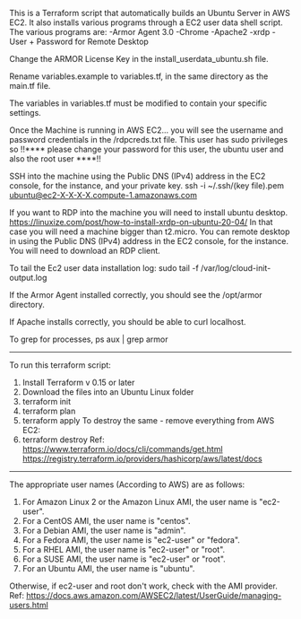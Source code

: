 This is a Terraform script that automatically builds an Ubuntu Server in AWS EC2. It also installs various programs through a EC2 user data shell script. The various programs are: -Armor Agent 3.0 -Chrome -Apache2 -xrdp -User + Password for Remote Desktop

Change the ARMOR License Key in the install_userdata_ubuntu.sh file.

Rename variables.example to variables.tf, in the same directory as the main.tf file.

The variables in variables.tf must be modified to contain your specific settings.

Once the Machine is running in AWS EC2... you will see the username and password credentials in the /rdpcreds.txt file. 
This user has sudo privileges so !!**** please change your password for this user, the ubuntu user and also the root user ****!!

SSH into the machine using the Public DNS (IPv4) address in the EC2 console, for the instance, and your private key. 
ssh -i ~/.ssh/(key file).pem ubuntu@ec2-X-X-X-X.compute-1.amazonaws.com

If you want to RDP into the machine you will need to install ubuntu desktop. 
https://linuxize.com/post/how-to-install-xrdp-on-ubuntu-20-04/
In that case you will need a machine bigger than t2.micro. You can remote desktop in using the Public DNS (IPv4) address in the EC2 console, for the instance. You will need to download an RDP client.

To tail the Ec2 user data installation log: 
sudo tail -f /var/log/cloud-init-output.log

If the Armor Agent installed correctly, you should see the /opt/armor directory. 

If Apache installs correctly, you should be able to curl localhost.

To grep for processes, ps aux | grep armor

-----
To run this terraform script:
1) Install Terraform v 0.15 or later
2) Download the files into an Ubuntu Linux folder
3) terraform init
4) terraform plan
5) terraform apply
To destroy the same - remove everything from AWS EC2:
6) terraform destroy
Ref:
https://www.terraform.io/docs/cli/commands/get.html
https://registry.terraform.io/providers/hashicorp/aws/latest/docs

-----
The appropriate user names (According to AWS) are as follows:
1) For Amazon Linux 2 or the Amazon Linux AMI, the user name is "ec2-user".
2) For a CentOS AMI, the user name is "centos".
3) For a Debian AMI, the user name is "admin".
4) For a Fedora AMI, the user name is "ec2-user" or "fedora".
5) For a RHEL AMI, the user name is "ec2-user" or "root".
6) For a SUSE AMI, the user name is "ec2-user" or "root".
7) For an Ubuntu AMI, the user name is "ubuntu".

Otherwise, if ec2-user and root don't work, check with the AMI provider.
Ref:
https://docs.aws.amazon.com/AWSEC2/latest/UserGuide/managing-users.html


